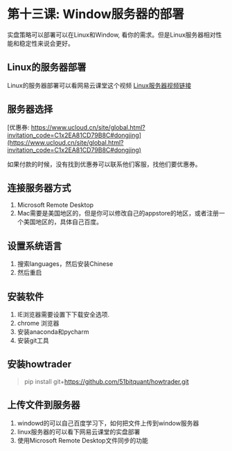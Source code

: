 # 第十三课: Window服务器的部署
实盘策略可以部署可以在Linux和Window, 看你的需求。但是Linux服务器相对性能和稳定性来说会更好。

## Linux的服务器部署
Linux的服务器部署可以看网易云课堂这个视频
[Linux服务器视频链接](https://study.163.com/course/courseLearn.htm?courseId=1209509824&share=2&shareId=480000001919830#/learn/video?lessonId=1281123249&courseId=1209509824)


## 服务器选择

[优惠券:
https://www.ucloud.cn/site/global.html?invitation_code=C1x2EA81CD79B8C#dongjing](https://www.ucloud.cn/site/global.html?invitation_code=C1x2EA81CD79B8C#dongjing)

如果付款的时候，没有找到优惠券可以联系他们客服，找他们要优惠券。

## 连接服务器方式
1. Microsoft Remote Desktop
2. Mac需要是美国地区的，但是你可以修改自己的appstore的地区，或者注册一个美国地区的，具体自己百度。

## 设置系统语言

1. 搜索languages，然后安装Chinese
2. 然后重启

## 安装软件
1. IE浏览器需要设置下下载安全选项. 
2. chrome 浏览器
3. 安装anaconda和pycharm
4. 安装git工具

## 安装howtrader
> pip install git+https://github.com/51bitquant/howtrader.git

## 上传文件到服务器
1. windowd的可以自己百度学习下，如何把文件上传到window服务器
2. linux服务器的可以看下网易云课堂的实盘部署
3. 使用Microsoft Remote Desktop文件同步的功能



